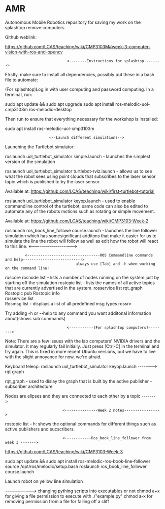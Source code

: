 # AMR
Autonomous Mobile Robotics repository for saving my work on the splashtop remove computers

Github weblink:

https://github.com/LCAS/teaching/wiki/CMP3103M#week-3-computer-vision-with-ros-and-opencv

                                <--------Instructions for splashtop ------->

FIrstly, make sure to install all dependencies, possibly put these in a bash file to automate:

(For splashtop)Log in with user computing and password computing. In a terminal, run:

sudo apt update && sudo apt upgrade
sudo apt install ros-melodic-uol-cmp3103m ros-melodic-desktop

Then run to ensure that everything necessary for the workshop is installed:

sudo apt install ros-melodic-uol-cmp3103m



	                    <--Launch different simulations-->
Launching the Turtlebot simulator:

roslaunch uol_turtlebot_simulator simple.launch - launches the simplest version of the simulation

roslaunch uol_turtlebot_simulator turtlebot-rviz.launch - allows us to see what the robot sees using point clouds that subscribes to the laser sensor topic which is published to by the laser sensor.

Available at: https://github.com/LCAS/teaching/wiki/first-turtlebot-tutorial

roslaunch uol_turtlebot_simulator keyop.launch - used to enable commandline control of the turtlebot, same code can also be edited to automate any of the robots motions such as rotating or simple movement. 

Available at: https://github.com/LCAS/teaching/wiki/CMP3103-Week-2

roslaunch ros_book_line_followe course.launch - launches the line follower simulation which has somesignificant additons that make it easier for us to simulate the line the robot will follow as well as edit how the robot will react to this line.
			            <------------------->


             <---------------------------------ROS Commandline commands and help--------------------------->
                                    always use [Tab] and -h when working on the command line!
roscore
rosnode list – lists a number of nodes running on the system just by starting off the simulation
rostopic list -  lists the names of all active topics that are currently advertised in the system.
rosservice list
rqt_graph
Rostopic pub 
Rostopic info  
rosservice list  
Rosmsg list - displays a list of all predefined msg types
rossrv 

Try adding -h or --help to any command you want additonal information about(shows sub commands)

                                <-----------(For splashtop computers)--------> 


Note: There are a few issues with the lab computers' NVIDIA drivers and the simulator. It may regularly fail initially. Just press [Ctrl-C] in the terminal and try again. This is fixed in more recent Ubuntu versions, but we have to live with the slight annoyance for now, we're afraid.

Keyboard teleop: roslaunch uol_turtlebot_simulator keyop.launch
------->
rqt graph

rqt_graph - used to dislay the graph that is built by the active publisher - subscriber architecture

Nodes are elipses and they are connected to each other by a topic
------->

                              <---------------Week 2 notes---------------->
rostopic list - h: shows the optional commands for different things such as active publishers and sucscribers.

                              <------------Ros_book_line_follower from week 3 ------->

https://github.com/LCAS/teaching/wiki/CMP3103-Week-3

sudo apt update && sudo apt install ros-melodic-ros-book-line-follower
source /opt/ros/melodic/setup.bash
roslaunch ros_book_line_follower course.launch

Launch robot on yellow line simulation

-------------> changing pything scripts into executables or not
chmod a+x for giving a file permission to execute with ./"example.py"
chmod a-x for removing permission from a file for falling off a cliff
